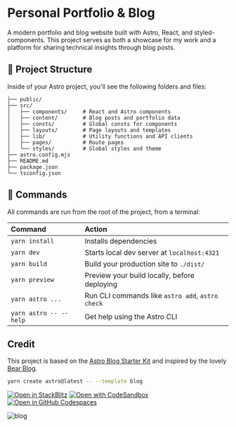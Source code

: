 # Personal Portfolio & Blog

A modern portfolio and blog website built with Astro, React, and styled-components. This project serves as both a showcase for my work and a platform for sharing technical insights through blog posts.

## 🚀 Project Structure

Inside of your Astro project, you'll see the following folders and files:

```text
├── public/
├── src/
│   ├── components/     # React and Astro components
│   ├── content/        # Blog posts and portfolio data
│   ├── consts/         # Global consts for components
│   ├── layouts/        # Page layouts and templates
│   ├── lib/            # Utility functions and API clients
│   ├── pages/          # Route pages
│   └── styles/         # Global styles and theme
├── astro.config.mjs
├── README.md
├── package.json
└── tsconfig.json
```

## 🧞 Commands

All commands are run from the root of the project, from a terminal:

| Command                   | Action                                           |
| :------------------------ | :----------------------------------------------- |
| `yarn install`           | Installs dependencies                            |
| `yarn dev`               | Starts local dev server at `localhost:4321`      |
| `yarn build`             | Build your production site to `./dist/`          |
| `yarn preview`           | Preview your build locally, before deploying     |
| `yarn astro ...`         | Run CLI commands like `astro add`, `astro check` |
| `yarn astro -- --help`   | Get help using the Astro CLI                     |

## Credit

This project is based on the [Astro Blog Starter Kit](https://github.com/withastro/astro/tree/latest/examples/blog) and inspired by the lovely [Bear Blog](https://github.com/HermanMartinus/bearblog/).

```sh
yarn create astro@latest -- --template blog
```

[![Open in StackBlitz](https://developer.stackblitz.com/img/open_in_stackblitz.svg)](https://stackblitz.com/github/withastro/astro/tree/latest/examples/blog)
[![Open with CodeSandbox](https://assets.codesandbox.io/github/button-edit-lime.svg)](https://codesandbox.io/p/sandbox/github/withastro/astro/tree/latest/examples/blog)
[![Open in GitHub Codespaces](https://github.com/codespaces/badge.svg)](https://codespaces.new/withastro/astro?devcontainer_path=.devcontainer/blog/devcontainer.json)

![blog](https://github.com/withastro/astro/assets/2244813/ff10799f-a816-4703-b967-c78997e8323d)
